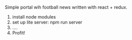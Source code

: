 Simple portal wih football news written with react + redux.

1. install node modules
2. set up lite server: npm run server
3. ....
4. Profit!
